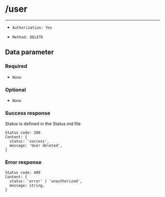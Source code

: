 # /user

---

- `Authorization: Yes`

- `Method: DELETE`

## Data parameter

### Required

- `None`

### Optional

- `None`

### Success response

Status is defined in the Status.md file

```
Status code: 200
Content: {
  status: 'success',
  message: 'User deleted',
}
```

### Error response

```
Status code: 400
Content: {
  status: 'error' | 'unauthorized',
  message: string,
}
```
